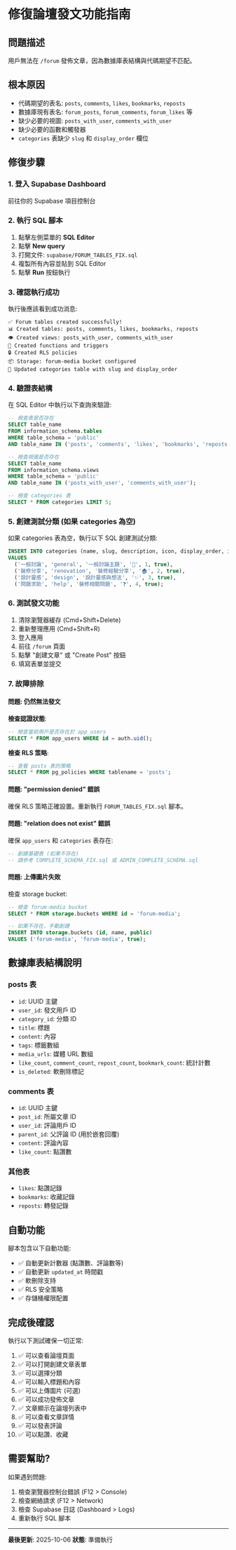 # 修復論壇發文功能指南

## 問題描述
用戶無法在 `/forum` 發佈文章，因為數據庫表結構與代碼期望不匹配。

## 根本原因
- 代碼期望的表名: `posts`, `comments`, `likes`, `bookmarks`, `reposts`
- 數據庫現有表名: `forum_posts`, `forum_comments`, `forum_likes` 等
- 缺少必要的視圖: `posts_with_user`, `comments_with_user`
- 缺少必要的函數和觸發器
- `categories` 表缺少 `slug` 和 `display_order` 欄位

## 修復步驟

### 1. 登入 Supabase Dashboard
前往你的 Supabase 項目控制台

### 2. 執行 SQL 腳本
1. 點擊左側菜單的 **SQL Editor**
2. 點擊 **New query**
3. 打開文件: `supabase/FORUM_TABLES_FIX.sql`
4. 複製所有內容並貼到 SQL Editor
5. 點擊 **Run** 按鈕執行

### 3. 確認執行成功
執行後應該看到成功消息:
```
✅ Forum tables created successfully!
📊 Created tables: posts, comments, likes, bookmarks, reposts
👁️ Created views: posts_with_user, comments_with_user
🔧 Created functions and triggers
🔒 Created RLS policies
📦 Storage: forum-media bucket configured
🔄 Updated categories table with slug and display_order
```

### 4. 驗證表結構
在 SQL Editor 中執行以下查詢來驗證:

```sql
-- 檢查表是否存在
SELECT table_name 
FROM information_schema.tables 
WHERE table_schema = 'public' 
AND table_name IN ('posts', 'comments', 'likes', 'bookmarks', 'reposts');

-- 檢查視圖是否存在
SELECT table_name 
FROM information_schema.views 
WHERE table_schema = 'public' 
AND table_name IN ('posts_with_user', 'comments_with_user');

-- 檢查 categories 表
SELECT * FROM categories LIMIT 5;
```

### 5. 創建測試分類 (如果 categories 為空)
如果 categories 表為空，執行以下 SQL 創建測試分類:

```sql
INSERT INTO categories (name, slug, description, icon, display_order, is_active)
VALUES
  ('一般討論', 'general', '一般討論主題', '💬', 1, true),
  ('裝修分享', 'renovation', '裝修經驗分享', '🏠', 2, true),
  ('設計靈感', 'design', '設計靈感與想法', '✨', 3, true),
  ('問題求助', 'help', '裝修相關問題', '❓', 4, true);
```

### 6. 測試發文功能
1. 清除瀏覽器緩存 (Cmd+Shift+Delete)
2. 重新整理應用 (Cmd+Shift+R)
3. 登入應用
4. 前往 `/forum` 頁面
5. 點擊 "創建文章" 或 "Create Post" 按鈕
6. 填寫表單並提交

### 7. 故障排除

#### 問題: 仍然無法發文
**檢查認證狀態**:
```sql
-- 檢查當前用戶是否存在於 app_users
SELECT * FROM app_users WHERE id = auth.uid();
```

**檢查 RLS 策略**:
```sql
-- 查看 posts 表的策略
SELECT * FROM pg_policies WHERE tablename = 'posts';
```

#### 問題: "permission denied" 錯誤
確保 RLS 策略正確設置。重新執行 `FORUM_TABLES_FIX.sql` 腳本。

#### 問題: "relation does not exist" 錯誤
確保 `app_users` 和 `categories` 表存在:
```sql
-- 創建基礎表 (如果不存在)
-- 請參考 COMPLETE_SCHEMA_FIX.sql 或 ADMIN_COMPLETE_SCHEMA.sql
```

#### 問題: 上傳圖片失敗
檢查 storage bucket:
```sql
-- 檢查 forum-media bucket
SELECT * FROM storage.buckets WHERE id = 'forum-media';

-- 如果不存在，手動創建
INSERT INTO storage.buckets (id, name, public)
VALUES ('forum-media', 'forum-media', true);
```

## 數據庫表結構說明

### posts 表
- `id`: UUID 主鍵
- `user_id`: 發文用戶 ID
- `category_id`: 分類 ID
- `title`: 標題
- `content`: 內容
- `tags`: 標籤數組
- `media_urls`: 媒體 URL 數組
- `like_count`, `comment_count`, `repost_count`, `bookmark_count`: 統計計數
- `is_deleted`: 軟刪除標記

### comments 表
- `id`: UUID 主鍵
- `post_id`: 所屬文章 ID
- `user_id`: 評論用戶 ID
- `parent_id`: 父評論 ID (用於嵌套回覆)
- `content`: 評論內容
- `like_count`: 點讚數

### 其他表
- `likes`: 點讚記錄
- `bookmarks`: 收藏記錄
- `reposts`: 轉發記錄

## 自動功能

腳本包含以下自動功能:
- ✅ 自動更新計數器 (點讚數、評論數等)
- ✅ 自動更新 `updated_at` 時間戳
- ✅ 軟刪除支持
- ✅ RLS 安全策略
- ✅ 存儲桶權限配置

## 完成後確認

執行以下測試確保一切正常:

1. ✅ 可以查看論壇頁面
2. ✅ 可以打開創建文章表單
3. ✅ 可以選擇分類
4. ✅ 可以輸入標題和內容
5. ✅ 可以上傳圖片 (可選)
6. ✅ 可以成功發佈文章
7. ✅ 文章顯示在論壇列表中
8. ✅ 可以查看文章詳情
9. ✅ 可以發表評論
10. ✅ 可以點讚、收藏

## 需要幫助?

如果遇到問題:
1. 檢查瀏覽器控制台錯誤 (F12 > Console)
2. 檢查網絡請求 (F12 > Network)
3. 檢查 Supabase 日誌 (Dashboard > Logs)
4. 重新執行 SQL 腳本

---

**最後更新**: 2025-10-06
**狀態**: 準備執行
